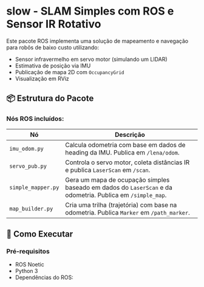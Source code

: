 # slow - SLAM Simples com ROS e Sensor IR Rotativo

Este pacote ROS implementa uma solução de mapeamento e navegação para robôs de baixo custo utilizando:

- Sensor infravermelho em servo motor (simulando um LIDAR)
- Estimativa de posição via IMU
- Publicação de mapa 2D com `OccupancyGrid`
- Visualização em RViz

## 📦 Estrutura do Pacote

### Nós ROS incluídos:

| Nó | Descrição |
|----|-----------|
| `imu_odom.py` | Calcula odometria com base em dados de heading da IMU. Publica em `/lena/odom`. |
| `servo_pub.py` | Controla o servo motor, coleta distâncias IR e publica `LaserScan` em `/scan`. |
| `simple_mapper.py` | Gera um mapa de ocupação simples baseado em dados do `LaserScan` e da odometria. Publica em `/simple_map`. |
| `map_builder.py` | Cria uma trilha (trajetória) com base na odometria. Publica `Marker` em `/path_marker`. |

## 🚀 Como Executar

### Pré-requisitos

- ROS Noetic
- Python 3
- Dependências do ROS:
